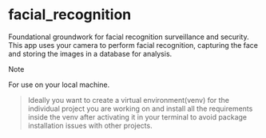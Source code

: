 # facial_recognition
Foundational groundwork for facial recognition surveillance and security. This app uses your camera to perform facial recognition, capturing the face and storing the images in a database for analysis.

> [!NOTE]
> For use on your local machine. 

> Ideally you want to create a virtual environment(venv) for the individual project you are working on and install all the requirements inside the venv after activating it in your terminal to avoid package installation issues with other projects.
